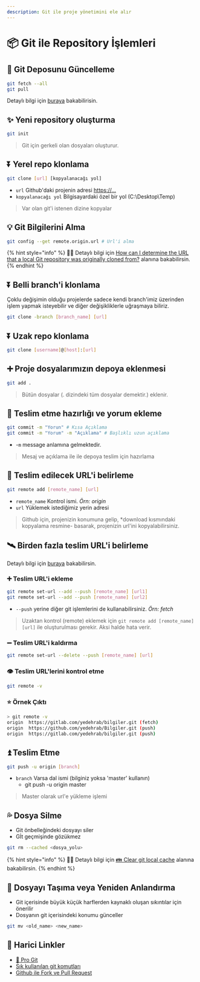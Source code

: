 ```yaml
---
description: Git ile proje yönetimini ele alır
---
```


# 📦 Git ile Repository İşlemleri

## 🔄 Git Deposunu Güncelleme

```bash
git fetch --all
git pull
```

Detaylı bilgi için [buraya](https://www.atlassian.com/git/tutorials/setting-up-a-repository/git-clone) bakabilirisin.

## ✨ Yeni repository oluşturma

```bash
git init
```

> Git için gerkeli olan dosyaları oluşturur.

## ⏬ Yerel repo klonlama

```bash
git clone [url] [kopyalanacağı yol]
```

* `url` Github'daki projenin adresi [https://...](https://...)
* `kopyalanacağı yol` Bilgisayardaki özel bir yol \(C:\Desktop\Temp\)

> Var olan git'i istenen dizine kopyalar

## 💡 Git Bilgilerini Alma

```bash
git config --get remote.origin.url # Url'i alma
```

{% hint style="info" %}
‍🧙‍♂ Detaylı bilgi için [How can I determine the URL that a local Git repository was originally cloned from?](https://stackoverflow.com/questions/4089430/how-can-i-determine-the-url-that-a-local-git-repository-was-originally-cloned-fr) alanına bakabilirsin.
{% endhint %}

## ⏬ Belli branch'i klonlama

Çoklu değişimin olduğu projelerde sadece kendi branch'imiz üzerinden işlem yapmak isteyebilir ve diğer değişikliklerle uğraşmaya biliriz.

```bash
git clone -branch [branch_name] [url]
```

## ⏬ Uzak repo klonlama

```bash
git clone [username]@[host]:[url]
```

## ➕ Proje dosyalarımızın depoya eklenmesi

```bash
git add .
```

> Bütün dosyalar \(. dizindeki tüm dosyalar demektir.\) eklenir.

## 💬 Teslim etme hazırlığı ve yorum ekleme

```bash
git commit -m "Yorun" # Kısa Açıklama
git commit -m "Yorum" -m "Açıklama" # Başlıklı uzun açıklama
```

* -`m` message anlamına gelmektedir.

> Mesaj ve açıklama ile ile depoya teslim için hazırlama

## 🔗 Teslim edilecek URL'i belirleme

```bash
git remote add [remote_name] [url]
```

* `remote_name` Kontrol ismi. _Örn: origin_
* `url` Yüklemek istediğimiz yerin adresi

> Github için, projenizin konumuna gelip, \*download kısmındaki kopyalama resmine- basarak, projenizin url'ini kopyalabilirsiniz.

## 🛰️ Birden fazla teslim URL'i belirleme

Detaylı bilgi için [buraya](https://stackoverflow.com/a/14290145) bakabilirsin.

### ➕ Teslim URL'i ekleme

```bash
git remote set-url --add --push [remote_name] [url1]
git remote set-url --add --push [remote_name] [url2]
```

* `--push` yerine diğer git işlemlerini de kullanabilirsiniz. _Örn: fetch_

> Uzaktan kontrol \(remote\) eklemek için `git remote add [remote_name] [url]` ile oluşturulması gerekir. Aksi halde hata verir.

### ➖ Teslim URL'i kaldırma

```bash
git remote set-url --delete --push [remote_name] [url]
```

### 👁️ Teslim URL'lerini kontrol etme

```bash
git remote -v
```

### ⭐ Örnek Çıktı

```bash
> git remote -v
origin  https://gitlab.com/yedehrab/bilgiler.git (fetch)
origin  https://github.com/yedehrab/Bilgiler.git (push)
origin  https://gitlab.com/yedehrab/bilgiler.git (push)
```

## ⏫ Teslim Etme

```bash
git push -u origin [branch]
```

* `branch` Varsa dal ismi \(bilginiz yoksa 'master' kullanın\)
  * git push -u origin master

> Master olarak url'e yükleme işlemi

## 💦 Dosya Silme

* Git önbelleğindeki dosyayı siler
* Gİt geçmişinde gözükmez

```bash
git rm --cached <dosya_yolu>
```

{% hint style="info" %}
‍🧙‍♂ Detaylı bilgi için [👪 Clear git local cache](https://stackoverflow.com/a/41863575/9770490) alanına bakabilirsin.
{% endhint %}

## 🚚 Dosyayı Taşıma veya Yeniden Anlandırma

* Git içerisinde büyük küçük harflerden kaynaklı oluşan sıkıntılar için önerilir
* Dosyanın git içerisindeki konumu günceller

```bash
git mv <old_name> <new_name>
```

## 🔗 Harici Linkler

* [📕 Pro Git](https://drive.google.com/open?id=12bYrrbB2ESt531bYWnddf5NpEg2_fGzl)
* [Sık kullanılan git komutları](https://github.com/joshnh/Git-Commands)
* [Github ile Fork ve Pull Request](https://medium.com/@noteCe/github-ile-fork-ve-pull-request-be6077342834)

